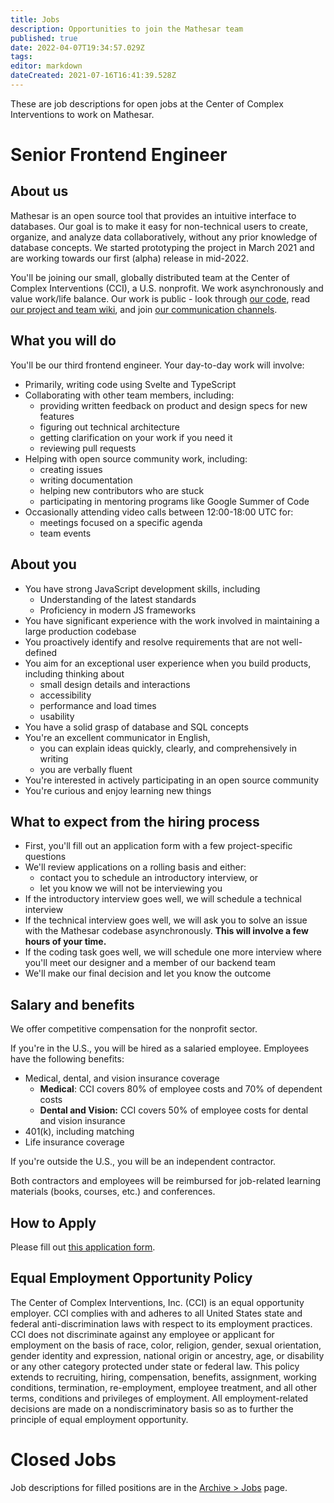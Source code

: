 ```yaml
---
title: Jobs
description: Opportunities to join the Mathesar team
published: true
date: 2022-04-07T19:34:57.029Z
tags: 
editor: markdown
dateCreated: 2021-07-16T16:41:39.528Z
---
```


These are job descriptions for open jobs at the Center of Complex Interventions to work on Mathesar.

# Senior Frontend Engineer
## About us
Mathesar is an open source tool that provides an intuitive interface to databases. Our goal is to make it easy for non-technical users to create, organize, and analyze data collaboratively, without any prior knowledge of database concepts. We started prototyping the project in March 2021 and are working towards our first (alpha) release in mid-2022.

You'll be joining our small, globally distributed team at the Center of Complex Interventions (CCI), a U.S. nonprofit. We work asynchronously and value work/life balance. Our work is public - look through [our code](https://github.com/centerofci/mathesar), read [our project and team wiki](https://wiki.mathesar.org/en/home), and join [our communication channels](https://wiki.mathesar.org/en/community).

## What you will do
You'll be our third frontend engineer. Your day-to-day work will involve:
- Primarily, writing code using Svelte and TypeScript
- Collaborating with other team members, including:
	- providing written feedback on product and design specs for new features
	- figuring out technical architecture
	- getting clarification on your work if you need it
	- reviewing pull requests
- Helping with open source community work, including:
	- creating issues
	- writing documentation
	- helping new contributors who are stuck
	- participating in mentoring programs like Google Summer of Code
- Occasionally attending video calls between 12:00-18:00 UTC for:
	- meetings focused on a specific agenda
	- team events

## About you
- You have strong JavaScript development skills, including
	- Understanding of the latest standards
	- Proficiency in modern JS frameworks
- You have significant experience with the work involved in maintaining a large production codebase
- You proactively identify and resolve requirements that are not well-defined
- You aim for an exceptional user experience when you build products, including thinking about
	- small design details and interactions
	- accessibility
	- performance and load times
	- usability
- You have a solid grasp of database and SQL concepts
- You're an excellent communicator in English,
	- you can explain ideas quickly, clearly, and comprehensively in writing
	- you are verbally fluent
- You're interested in actively participating in an open source community
- You're curious and enjoy learning new things

## What to expect from the hiring process
- First, you'll fill out an application form with a few project-specific questions
- We'll review applications on a rolling basis and either:
	- contact you to schedule an introductory interview, or
	- let you know we will not be interviewing you
- If the introductory interview goes well, we will schedule a technical interview
- If the technical interview goes well, we will ask you to solve an issue with the Mathesar codebase asynchronously. **This will involve a few hours of your time.**
- If the coding task goes well, we will schedule one more interview where you'll meet our designer and a member of our backend team
- We'll make our final decision and let you know the outcome

## Salary and benefits
We offer competitive compensation for the nonprofit sector.

If you're in the U.S., you will be hired as a salaried employee. Employees have the following benefits:
- Medical, dental, and vision insurance coverage
	- **Medical**: CCI covers 80% of employee costs and 70% of dependent costs 
	- **Dental and Vision:** CCI covers 50% of employee costs for dental and vision insurance
- 401(k), including matching
- Life insurance coverage

If you're outside the U.S., you will be an independent contractor. 

Both contractors and employees will be reimbursed for job-related learning materials (books, courses, etc.) and conferences.

## How to Apply
Please fill out [this application form](https://airtable.com/shrzriGB8eGnIXFMG).

## Equal Employment Opportunity Policy
The Center of Complex Interventions, Inc. (CCI) is an equal opportunity employer. CCI complies with and adheres to all United States state and federal anti-discrimination laws with respect to its employment practices. CCI does not discriminate against any employee or applicant for employment on the basis of race, color, religion, gender, sexual orientation, gender identity and expression, national origin or ancestry, age, or disability or any other category protected under state or federal law. This policy extends to recruiting, hiring, compensation, benefits, assignment, working conditions, termination, re-employment, employee treatment, and all other terms, conditions and privileges of employment. All employment-related decisions are made on a nondiscriminatory basis so as to further the principle of equal employment opportunity.


# Closed Jobs

Job descriptions for filled positions are in the [Archive > Jobs](/archive/jobs) page.

